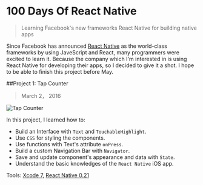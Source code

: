 # 100 Days Of React Native
> Learning Facebook's new frameworks React Native for building native apps



Since Facebook has announced [React Native](http://facebook.github.io/react-native/) as the world-class frameworks by using JaveScript and React, many programmers were excited to learn it. Because the company which I'm interested in is using React Native for developing their apps, so I decided to give it a shot. I hope to be able to finish this project before May.



##Project 1: Tap Counter

> March 2， 2016

![Tap Counter](https://raw.githubusercontent.com/SemperIdem/100DaysOfReactNative/master/Resources/%231%20TapCounter.gif)

In this project, I learned how to:

* Build an Interface with `Text` and `TouchableHighlight`.
* Use `CSS` for styling the components.
* Use functions with Text's attribute `onPress`.
* Build a custom Navigation Bar with `Navigator`.
* Save and update component's appearance and data with `State`.
* Understand the basic knowledges of the `React Native` iOS app.

Tools: [Xcode 7](https://developer.apple.com/xcode/), [React Native 0.21](http://facebook.github.io/react-native/)